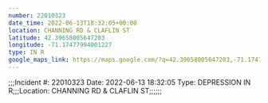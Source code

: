```yaml
---
number: 22010323
date_time: 2022-06-13T18:32:05+00:00
location: CHANNING RD & CLAFLIN ST
latitude: 42.39658005647203
longitude: -71.17477994001227
type: IN R
google_maps_link: https://maps.google.com/?q=42.39658005647203,-71.17477994001227
---
```


;;;Incident #: 22010323  Date: 2022-06-13 18:32:05   Type: DEPRESSION IN R;;;Location: CHANNING RD & CLAFLIN ST;;;;;;
